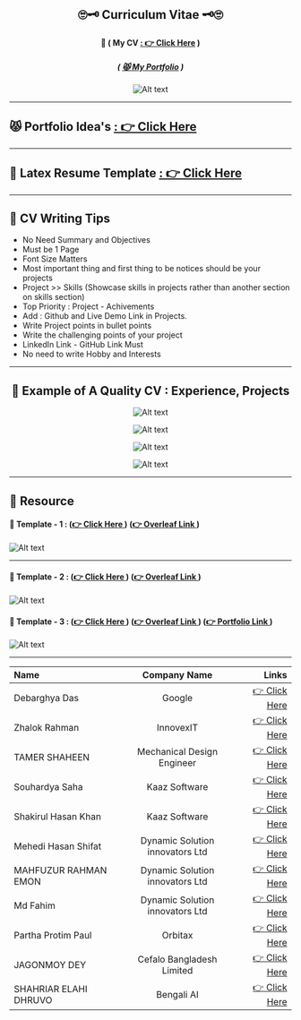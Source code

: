 <div align="center">

## 🙄🗝️ Curriculum Vitae 🗝️🙄

#### 🌱 ( My CV [ : 👉 Click Here]() )

##### ( [😾 My Portfolio](https://sumonta056.github.io/index.html) )

![Alt text](./Assets/image.png)

</div>
<hr>

## 😾 Portfolio Idea's [ : 👉 Click Here](./Portfolio/Readme.md)

<hr>

## 🎉 Latex Resume Template [ : 👉 Click Here](https://github.com/subidit/rover-resume)

<hr>

## 🌱 CV Writing Tips

- No Need Summary and Objectives
- Must be 1 Page
- Font Size Matters
- Most important thing and first thing to be notices should be your projects
- Project >> Skills (Showcase skills in projects rather than another section on skills section)
- Top Priority : Project - Achivements
- Add : Github and Live Demo Link in Projects.
- Write Project points in bullet points
- Write the challenging points of your project
- LinkedIn Link - GitHub Link Must
- No need to write Hobby and Interests

<hr>
<div align ="center">

<h2> 🌱 Example of A Quality CV : Experience, Projects</h2>

![Alt text](./Assets/imag1.png)

![Alt text](./Assets/2.png)

![Alt text](./Assets/3.png)

![Alt text](./Assets/4.png)

</div>
<hr>

## 🌱 Resource

#### 💫 Template - 1 : ([👉 Click Here ](https://www.latextemplates.com/template/freeman-cv)) ([👉 Overleaf Link ](https://www.overleaf.com/project/6588fc1c96a768adfde56b19))

![Alt text](./Assets/image-1.png)

<hr>

#### 🐛 Template - 2 : ([👉 Click Here ](https://www.latextemplates.com/template/awesome-resume-cv)) ([👉 Overleaf Link ](https://www.overleaf.com/project/6588fc23d7e2495b88719ea5))

![Alt text](./Assets/image-2.png)

#### 🐛 Template - 3 : ([👉 Click Here ](https://www.latextemplates.com/template/deedy-resume-cv)) ([👉 Overleaf Link ](https://www.overleaf.com/project/6588fba6d7e2495b88718fd6)) ([👉 Portfolio Link ](https://debarghyadas.com/))

![Alt text](./Assets/image-3.png)

<hr>

<div align="center">

| Name                  |          Company Name           |                                              Links |
| :-------------------- | :-----------------------------: | -------------------------------------------------: |
| Debarghya Das         |             Google              | [👉 Click Here](./Others/debarghya-das-resume.pdf) |
| Zhalok Rahman         |            InnovexIT            |    [👉 Click Here](./Others/Zolok%20Bhai%20CV.pdf) |
| TAMER SHAHEEN         |   Mechanical Design Engineer    |           [👉 Click Here](/Others/Tamer%20Vai.pdf) |
| Souhardya Saha        |          Kaaz Software          | [👉 Click Here](./Others/Souhardya%20Vai%20CV.pdf) |
| Shakirul Hasan Khan   |          Kaaz Software          |  [👉 Click Here](./Others/Shakirul%20Vai%20CV.pdf) |
| Mehedi Hasan Shifat   | Dynamic Solution innovators Ltd |     [👉 Click Here](./Others/Sifat%20Vai%20CV.pdf) |
| MAHFUZUR RAHMAN EMON  | Dynamic Solution innovators Ltd |      [👉 Click Here](./Others/Emon%20Vai%20CV.pdf) |
| Md Fahim              | Dynamic Solution innovators Ltd |    [👉 Click Here](./Others/Fahim%20Bhai%20Cv.pdf) |
| Partha Protim Paul    |             Orbitax             |       [👉 Click Here](./Others/PPP%20Sir%20CV.pdf) |
| JAGONMOY DEY          |    Cefalo Bangladesh Limited    |     [👉 Click Here](./Others/joga%20bhai%20CV.pdf) |
| SHAHRIAR ELAHI DHRUVO |           Bengali AI            |   [👉 Click Here](./Others/Dhurobo%20VAi%20CV.pdf) |

</div>
